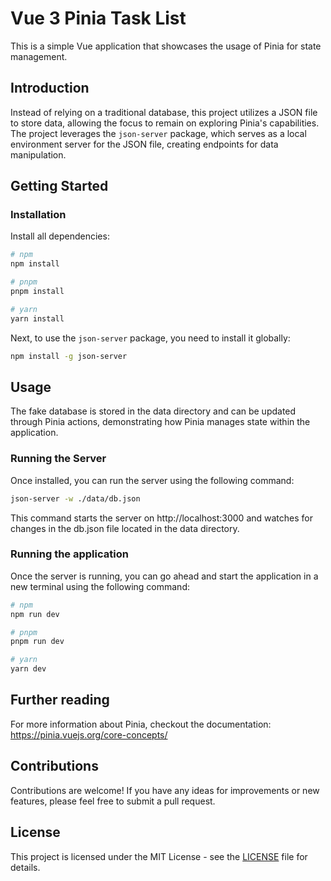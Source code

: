 # Vue 3 Pinia Task List

This is a simple Vue application that showcases the usage of Pinia for state management.

## Introduction

Instead of relying on a traditional database, this project utilizes a JSON file to store data, allowing the focus to remain on exploring Pinia's capabilities. The project leverages the `json-server` package, which serves as a local environment server for the JSON file, creating endpoints for data manipulation.

## Getting Started

### Installation

Install all dependencies:

```bash
# npm
npm install

# pnpm
pnpm install

# yarn
yarn install
```

Next, to use the `json-server` package, you need to install it globally:

```bash
npm install -g json-server
```

## Usage

The fake database is stored in the data directory and can be updated through Pinia actions, demonstrating how Pinia manages state within the application.

### Running the Server

Once installed, you can run the server using the following command:

```bash
json-server -w ./data/db.json
```
This command starts the server on http://localhost:3000 and watches for changes in the db.json file located in the data directory.

### Running the application

Once the server is running, you can go ahead and start the application in a new terminal using the following command:

```bash
# npm
npm run dev

# pnpm
pnpm run dev

# yarn
yarn dev
```

## Further reading

For more information about Pinia, checkout the documentation: https://pinia.vuejs.org/core-concepts/

## Contributions

Contributions are welcome! If you have any ideas for improvements or new features, please feel free to submit a pull request.

## License

This project is licensed under the MIT License - see the [LICENSE](https://github.com/fed-v/vue-3-pinia-task-list?tab=MIT-1-ov-file) file for details.


